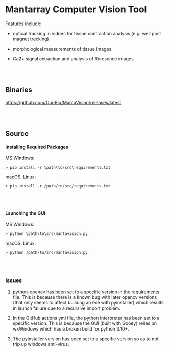 # Mantarray Computer Vision Tool #
Features include:

- optical tracking in vidoes for tissue contraction analysis (e.g. well post magnet tracking)

- morphological measurements of tissue images

- Ca2+ signal extraction and analysis of floresence images

</br></br>
## Binaries ##
https://github.com/CuriBio/MantaVision/releases/latest

</br></br>
## Source ##

#### Installing Required Packages ###
MS Windows:

```> pip install -r \path\to\src\requirements.txt```

macOS, Linux:

```> pip install -r /path/to/src/requirements.txt```

</br></br>
#### Launching the GUI ###
MS Windows:

```> python \path\to\src\mantavision.py```

macOS, Linux:

```> python /path/to/src/mantavision.py```

</br></br>
### Issues  ###
1) python-opencv has been set to a specific version in the requirements file. 
This is because there is a known bug with later opencv versions
(that only seems to affect building an exe with pyinstaller) 
which results in launch failure due to a recursive import problem.

2) In the GitHub actions yml file, the python interpreter has been set to a specific version.
This is because the GUI (built with Gooey) relies on wxWindows which has a broken build for python 3.10+.

3) The pyinstaller version has been set to a specific version so as to not trip up windows anti-virus.

